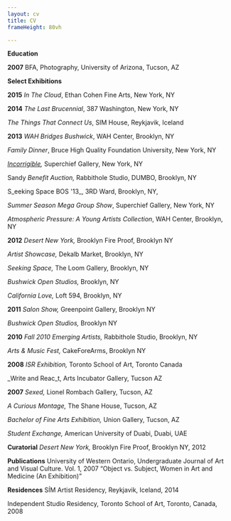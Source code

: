 ```yaml
---
layout: cv
title: CV
frameHeight: 80vh

---
```

**Education**

**2007** BFA, Photography, University of Arizona, Tucson, AZ

**Select Exhibitions**

**2015** _In The Cloud_, Ethan Cohen Fine Arts, New York, NY

**2014** _The Last Brucennial_, 387 Washington, New York, NY

_The Things That Connect Us_, SIM House, Reykjavik, Iceland

**2013** _WAH Bridges Bushwick_, WAH Center, Brooklyn, NY

_Family Dinner_, Bruce High Quality Foundation University, New York, NY

[_Incorrigible_](http://www.youtube.com/watch?v=uBaFy6C08IU)_,_ Superchief Gallery, New York, NY

Sandy _Benefit Auction,_ Rabbithole Studio, DUMBO, Brooklyn, NY

S_eeking Space BOS '13_, 3RD Ward, Brooklyn, NY,

_Summer Season Mega Group Show_, Superchief Gallery, New York, NY

_Atmospheric Pressure: A Young Artists Collection_, WAH Center, Brooklyn, NY

**2012** _Desert New York,_ Brooklyn Fire Proof, Brooklyn NY

_Artist Showcase,_ Dekalb Market, Brooklyn, NY 

_Seeking Space,_ The Loom Gallery, Brooklyn, NY

_Bushwick Open Studios,_ Brooklyn, NY

_California Love,_ Loft 594, Brooklyn, NY 

**2011** _Salon Show,_ Greenpoint Gallery, Brooklyn NY

_Bushwick Open Studios,_ Brooklyn NY

**2010** _Fall 2010 Emerging Artists,_ Rabbithole Studio, Brooklyn, NY

_Arts & Music Fest,_ CakeForeArms, Brooklyn NY

**2008** _ISR Exhibition,_ Toronto School of Art, Toronto Canada

_Write and Reac_t, Arts Incubator Gallery, Tucson AZ

**2007** _Sexed,_ Lionel Rombach Gallery, Tucson, AZ

_A Curious Montage,_ The Shane House, Tucson, AZ

_Bachelor of Fine Arts Exhibition,_ Union Gallery, Tucson, AZ

_Student Exchange,_ American University of Duabi, Duabi, UAE

**Curatorial** _Desert New York,_ Brooklyn Fire Proof, Brooklyn NY, 2012

**Publications** University of Western Ontario, Undergraduate Journal of Art and Visual Culture. Vol. 1, 2007 “Object vs. Subject, Women in Art and Medicine (An Exhibition)”

**Residences** SÍM Artist Residency, Reykjavik, Iceland, 2014

Independent Studio Residency, Toronto School of Art, Toronto, Canada, 2008